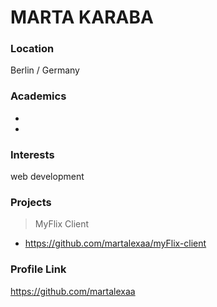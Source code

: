 # MARTA KARABA

### Location

Berlin / Germany

### Academics
-
-
### Interests

web development

 
### Projects

> MyFlix Client 
- https://github.com/martalexaa/myFlix-client
>
### Profile Link

https://github.com/martalexaa